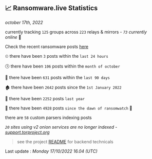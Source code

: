
## 📈 Ransomware.live Statistics
_october 17th, 2022_

currently tracking `125` groups across `223` relays & mirrors - _`73` currently online_ 📡

Check the recent ransomware posts [here](https://www.ransomware.live/#/recentposts)


⏲ there have been `3` posts within the `last 24 hours`

🕓 there have been `106` posts within the `month of october`

📅 there have been `631` posts within the `last 90 days`

🏚 there have been `2642` posts since the `1st January 2022`

🚀 there have been `2252` posts `last year`

🦕 there have been `4928` posts `since the dawn of ransomwatch` 🐣

there are `58` custom parsers indexing posts

_`20` sites using v2 onion services are no longer indexed - [support.torproject.org](https://support.torproject.org/onionservices/v2-deprecation/)_

> see the project [README](https://github.com/jmousqueton/ransomwatch#readme) for backend technicals



Last update : _Monday 17/10/2022 16.04 (UTC)_

